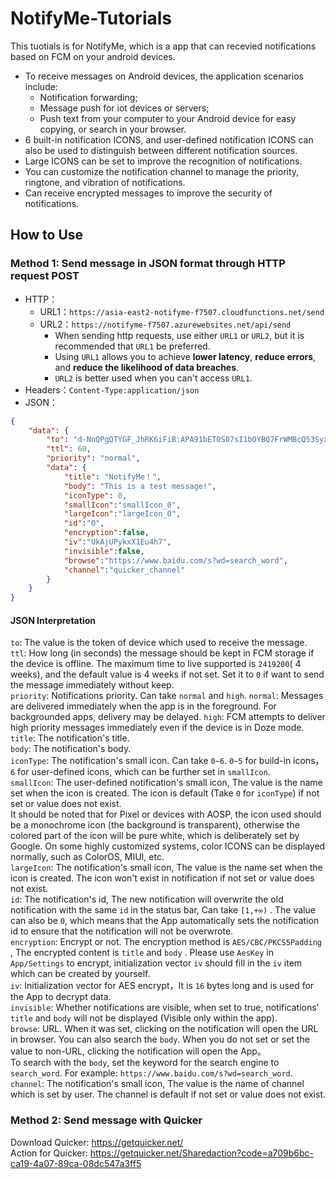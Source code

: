 # NotifyMe-Tutorials
This tuotials is for NotifyMe, which is a app that can recevied notifications based on FCM on your android devices.
* To receive messages on Android devices, the application scenarios include:  
  * Notification forwarding;  
  * Message push for iot devices or servers;  
  * Push text from your computer to your Android device for easy copying, or search in your browser.  
* 6 built-in notification ICONS, and user-defined notification ICONS can also be used to distinguish between different notification sources.  
* Large ICONS can be set to improve the recognition of notifications.  
* You can customize the notification channel to manage the priority, ringtone, and vibration of notifications.  
* Can receive encrypted messages to improve the security of notifications.  
## How to Use
### Method 1: Send message in JSON format through HTTP request POST  
- HTTP：
  - URL1：`https://asia-east2-notifyme-f7507.cloudfunctions.net/send`
  - URL2：`https://notifyme-f7507.azurewebsites.net/api/send`
    - When sending http requests, use either `URL1` or `URL2`, but it is recommended that `URL1` be preferred.
    - Using `URL1` allows you to achieve **lower latency**, **reduce errors**, and **reduce the likelihood of data breaches**.
    - `URL2` is better used when you can't access `URL1`.
- Headers：`Content-Type:application/json`  
- JSON：  
```JSON
{
    "data": {
        "to": "d-NnQPgQTYGF_JhRK6iFiB:APA91bET0S07sI1bOYBQ7FrWMBcQ53SyxnwO-ODXP19mDzku4ZijawFSQFT_LZ5cUqKPjDbd61-UBzzNiiiz_vkkYoK6jnu-zWU2qo1mDKYdy2wnjsZ99g_9j-vZ-5sm2QwNDWYAF_vh",
        "ttl": 60,
        "priority": "normal",
        "data": {
            "title": "NotifyMe！",
            "body": "This is a test message!",
            "iconType": 0,
            "smallIcon":"smallIcon_0",
            "largeIcon":"largeIcon_0",
            "id":"0",
            "encryption":false,
            "iv":"UkAjUPykxX1Eu4h7",
            "invisible":false,
            "browse":"https://www.baidu.com/s?wd=search_word",
            "channel":"quicker_channel"
        }
    }
}
```
#### JSON Interpretation  
`to`: The value is the token of device which used to receive the message.  
`ttl`: How long (in seconds) the message should be kept in FCM storage if the device is offline. The maximum time to live supported is `2419200`( 4 weeks), and the default value is 4 weeks if not set. Set it to `0` if want to send the message immediately without keep.  
`priority`: Notifications priority. Can take `normal` and `high`. `normal`: Messages are delivered immediately when the app is in the foreground. For backgrounded apps, delivery may be delayed. `high`: FCM attempts to deliver high priority messages immediately even if the device is in Doze mode.   
`title`: The notification's title.  
`body`: The notification's body.  
`iconType`: The notification's small icon. Can take `0~6`. `0~5` for build-in icons，`6` for user-defined icons, which can be further set in `smallIcon`.  
`smallIcon`: The user-defined notification's small icon, The value is the name set when the icon is created. The icon is default (Take `0` for `iconType`) if not set or value does not exist.   
It should be noted that for Pixel or devices with AOSP, the icon used should be a monochrome icon (the background is transparent), otherwise the colored part of the icon will be pure white, which is deliberately set by Google. On some highly customized systems, color ICONS can be displayed normally, such as ColorOS, MIUI, etc.  
`largeIcon`: The notification's small icon, The value is the name set when the icon is created. The icon won't exist in notification if not set or value does not exist.  
`id`: The notification's id, The new notification will overwrite the old notification with the same `id` in the status bar, Can take `[1,+∞)` . The value can also be `0`, which means that the App automatically sets the notification id to ensure that the notification will not be overwrote.  
`encryption`: Encrypt or not. The encryption method is `AES/CBC/PKCS5Padding` , The encrypted content is `title` and `body` . Please use `AesKey` in `App/Settings` to encrypt, initialization vector `iv` should fill in the `iv` item which can be created by yourself.  
`iv`: Initialization vector for AES encrypt，It is `16` bytes long and is used for the App to decrypt data.  
`invisible`: Whether notifications are visible, when set to true, notifications' `title` and `body` will not be displayed (Visible only within the app).  
`browse`: URL. When it was set, clicking on the notification will open the URL in browser. You can also search the `body`. When you do not set or set the value to non-URL, clicking the notification will open the App。  
To search with the `body`, set the keyword for the search engine to `search_word`. For example: `https://www.baidu.com/s?wd=search_word`.  
`channel`: The notification's small icon, The value is the name of channel which is set by user. The channel is default if not set or value does not exist.  
### Method 2: Send message with Quicker  
Download Quicker: https://getquicker.net/  
Action for Quicker: https://getquicker.net/Sharedaction?code=a709b6bc-ca19-4a07-89ca-08dc547a3ff5  
